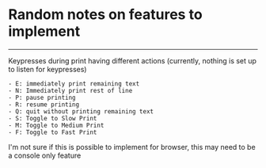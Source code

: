# Random notes on features to implement
---

Keypresses during print having different actions (currently, nothing is set up to listen for keypresses)

    - E: immediately print remaining text
    - N: Immediately print rest of line
    - P: pause printing
    - R: resume printing
    - Q: quit without printing remaining text
    - S: Toggle to Slow Print
    - M: Toggle to Medium Print
    - F: Toggle to Fast Print

I'm not sure if this is possible to implement for browser, this may need to be a console only feature
